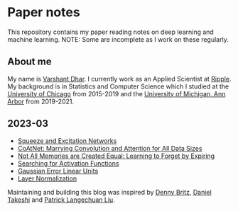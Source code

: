 # Paper notes
This repository contains my paper reading notes on deep learning and machine learning. NOTE: Some are incomplete as I work on these regularly.

## About me
My name is [Varshant Dhar](https://www.linkedin.com/in/varshant-dhar/). I currently work as an Applied Scientist at [Ripple](https://ripple.com/). My background is in Statistics and Computer Science which I studied at the [University of Chicago](https://www.uchicago.edu/) from 2015-2019 and the [University of Michigan, Ann Arbor](https://umich.edu/) from 2019-2021.

## 2023-03
- [Squeeze and Excitation Networks](_posts/2023-03-11-squeeze-and-excitation.markdown)
- [CoAtNet: Marrying Convolution and Attention for All Data Sizes](_posts/2023-03-05-marrying-convolution-and-attention.markdown)
- [Not All Memories are Created Equal: Learning to Forget by Expiring](_posts/2023-03-06-learning-to-forget-by-expiring.markdown)
- [Searching for Activation Functions](_posts/2023-03-07-activation-functions.markdown)
- [Gaussian Error Linear Units](_posts/2023-03-08-gelu.markdown)
- [Layer Normalization](_posts/2023-03-09-layer-normalization.markdown)

Maintaining and building this blog was inspired by [Denny Britz](https://github.com/dennybritz/deeplearning-papernotes), [Daniel Takeshi](https://github.com/DanielTakeshi/Paper_Notes) and [Patrick Langechuan Liu](https://patrick-llgc.github.io/Learning-Deep-Learning/).

